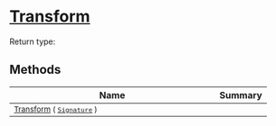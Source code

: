 # [Transform](./BinaryRasterizer-100663654.md)


Return type:
## Methods

| Name | Summary | 
| --- | --- | 
| <sub>[Transform](./BinaryRasterizer-100663654.md) ( [`Signature`](./../../Signature.md) )</sub><img width=200/>| <sub></sub>| <br>


